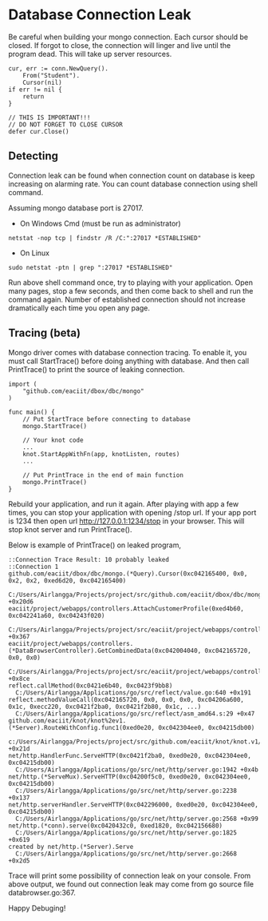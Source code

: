 
# Database Connection Leak
Be careful when building your mongo connection. Each cursor should be
closed. If forgot to close, the connection will linger and live until
the program dead. This will take up server resources.
```
cur, err := conn.NewQuery().
    From("Student").
    Cursor(nil)
if err != nil {
    return
}

// THIS IS IMPORTANT!!!
// DO NOT FORGET TO CLOSE CURSOR
defer cur.Close()
```

## Detecting
Connection leak can be found when connection count on database is keep
increasing on alarming rate. You can count database connection using
shell command.

Assuming mongo database port is 27017.

 - On Windows Cmd (must be run as administrator)
 ```
 netstat -nop tcp | findstr /R /C:":27017 *ESTABLISHED"
 ```

 - On Linux
 ```
 sudo netstat -ptn | grep ":27017 *ESTABLISHED"
 ```

Run above shell command once, try to playing with your application. Open
many pages, stop a few seconds, and then come back to shell and run the 
command again. Number of established connection should not increase 
dramatically each time you open any page.

## Tracing (beta)
Mongo driver comes with database connection tracing. To enable it, you
must call StartTrace() before doing anything with database. And then
call PrintTrace() to print the source of leaking connection.

```
import (
    "github.com/eaciit/dbox/dbc/mongo"
)

func main() {
    // Put StartTrace before connecting to database
    mongo.StartTrace()

    // Your knot code
    ...
    knot.StartAppWithFn(app, knotListen, routes)
    ...

    // Put PrintTrace in the end of main function
    mongo.PrintTrace()
}
```

Rebuild your application, and run it again. After playing with app a few
times, you can stop your application with opening /stop url. If your app
port is 1234 then open url http://127.0.0.1:1234/stop in your browser.
This will stop knot server and run PrintTrace().

Below is example of PrintTrace() on leaked program,
```
::Connection Trace Result: 10 probably leaked
::Connection 1
github.com/eaciit/dbox/dbc/mongo.(*Query).Cursor(0xc042165400, 0x0, 0x2, 0x2, 0xed6d20, 0xc042165400)
  C:/Users/Airlangga/Projects/project/src/github.com/eaciit/dbox/dbc/mongo/mgo_query.go:226 +0x20d6
eaciit/project/webapps/controllers.AttachCustomerProfile(0xed4b60, 0xc042241a60, 0xc04243f020)
  C:/Users/Airlangga/Projects/project/src/eaciit/project/webapps/controllers/databrowser.go:367 +0x367
eaciit/project/webapps/controllers.(*DataBrowserController).GetCombinedData(0xc042004040, 0xc042165720, 0x0, 0x0)
  C:/Users/Airlangga/Projects/project/src/eaciit/project/webapps/controllers/databrowser.go:498 +0x8ce
reflect.callMethod(0xc0421e6b40, 0xc0423f9bb8)
  C:/Users/Airlangga/Applications/go/src/reflect/value.go:640 +0x191
reflect.methodValueCall(0xc042165720, 0x0, 0x0, 0x0, 0xc04206a600, 0x1c, 0xecc220, 0xc0421f2ba0, 0xc0421f2b80, 0x1c, ...)
  C:/Users/Airlangga/Applications/go/src/reflect/asm_amd64.s:29 +0x47
github.com/eaciit/knot/knot%2ev1.(*Server).RouteWithConfig.func1(0xed0e20, 0xc042304ee0, 0xc04215db00)
  c:/Users/Airlangga/Projects/project/src/github.com/eaciit/knot/knot.v1/server.go:212 +0x21d
net/http.HandlerFunc.ServeHTTP(0xc0421f2ba0, 0xed0e20, 0xc042304ee0, 0xc04215db00)
  C:/Users/Airlangga/Applications/go/src/net/http/server.go:1942 +0x4b
net/http.(*ServeMux).ServeHTTP(0xc04200f5c0, 0xed0e20, 0xc042304ee0, 0xc04215db00)
  C:/Users/Airlangga/Applications/go/src/net/http/server.go:2238 +0x137
net/http.serverHandler.ServeHTTP(0xc042296000, 0xed0e20, 0xc042304ee0, 0xc04215db00)
  C:/Users/Airlangga/Applications/go/src/net/http/server.go:2568 +0x99
net/http.(*conn).serve(0xc0420432c0, 0xed1820, 0xc042156680)
  C:/Users/Airlangga/Applications/go/src/net/http/server.go:1825 +0x619
created by net/http.(*Server).Serve
  C:/Users/Airlangga/Applications/go/src/net/http/server.go:2668 +0x2d5
```

Trace will print some possibility of connection leak on your console.
From above output, we found out connection leak may come from
go source file databrowser.go:367.

Happy Debuging!